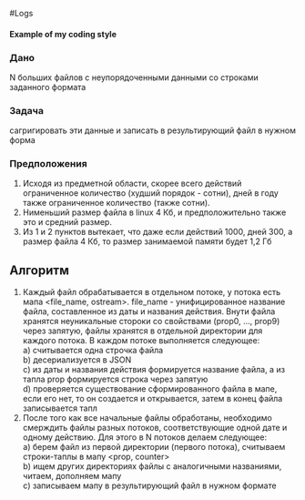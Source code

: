 #Logs
#### Example of my coding style

### Дано 
N больших файлов с неупорядоченными данными со строками заданного формата

### Задача
сагригировать эти данные и записать в результирующий файл в нужном форма

### Предположения
1. Исходя из предметной области, скорее всего действий ограниченное количество 
(худший порядок - сотни), дней в году также ограниченное количество (также сотни).  
2. Нименьший размер файла в linux 4 Кб, и предположительно также это и средний размер.  
3. Из 1 и 2 пунктов вытекает, что даже если действий 1000, дней 300, а размер файла 4 Кб,
то размер занимаемой памяти будет 1,2 Гб

## Алгоритм
1. Каждый файл обрабатывается в отдельном потоке, у потока есть мапа <file_name, ostream>. 
file_name - унифицированное название файла, составленное из даты и названия действия. Внути 
файла хранятся неуникальные стороки со свойствами (prop0, ..., prop9) через запятую, файлы 
хранятся в отдельной директории для каждого потока. В каждом 
потоке выполняется следующее:  
    a) считывается одна строчка файла  
    b) десериализуется в JSON  
    c) из даты и названия действия формируется название файла, а из тапла prop формируется 
    строка через запятую  
    d) проверяется существование сформированного файла в мапе, если его нет, то он создается 
    и открывается, затем в конец файла записывается тапл
2. После того как все начальные файлы обработаны, необходимо смерждить файлы разных потоков, 
соответствующие одной дате и одному действию. Для этого в N потоков делаем следующее:  
    a) берем файл из первой директории (первого потока), считываем строки-таплы в мапу 
    <prop, counter>  
    b) ищем других директориях файлы с аналогичными названиями, читаем, дополняем мапу  
    c) записываем мапу в результирующий файл в нужном формате  
    